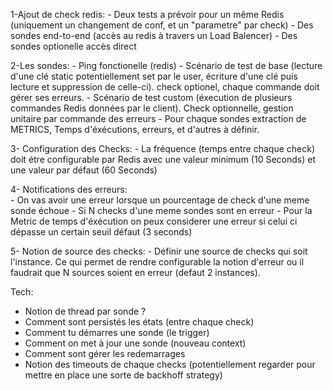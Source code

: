 1-Ajout de check redis:
    - Deux tests a prévoir pour un même Redis (uniquement un changement de conf, et un "parametre" par check)
    - Des sondes end-to-end (accès au redis à travers un Load Balencer)
    - Des sondes optionelle accès direct

2-Les sondes:
    - Ping fonctionelle (redis)
    - Scénario de test de base (lecture d'une clé static potentiellement set par le user, écriture d'une clé puis lecture et suppression de celle-ci). check optionel, chaque commande doit gérer ses erreurs.
    - Scénario de test custom (éxecution de plusieurs commandes Redis données par le client). Check optionnelle, gestion unitaire par commande des erreurs
    - Pour chaque sondes extraction de METRICS, Temps d'éxécutions, erreurs, et d'autres à définir.

3- Configuration des Checks:
    - La fréquence (temps entre chaque check) doit étre configurable par Redis avec une valeur minimum (10 Seconds) et une valeur par défaut (60 Seconds)
    
4- Notifications des erreurs:   
    - On vas avoir une erreur lorsque un pourcentage de check d'une meme sonde échoue
    - Si N checks d'une meme sondes sont en erreur
    - Pour la Metric de temps d'éxécution on peux considerer une erreur si celui ci dépasse un certain seuil défaut (3 seconds)

5- Notion de source des checks:
    - Définir une source de checks qui soit l'instance. Ce qui permet de rendre configurable la notion d'erreur ou il faudrait que N sources soient en erreur (defaut 2 instances).

Tech: 
 - Notion de thread par sonde ?
 - Comment sont persistés les états (entre chaque check)
 - Comment tu démarres une sonde (le trigger)
 - Comment on met à jour une sonde (nouveau context)
 - Comment sont gérer les redemarrages
 - Notion des timeouts de chaque checks (potentiellement regarder pour mettre en place une sorte de backhoff strategy)
 